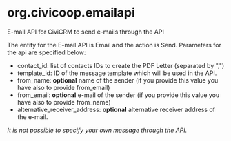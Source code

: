 # org.civicoop.emailapi
E-mail API for CiviCRM to send e-mails through the API

The entity for the E-mail API is Email and the action is Send.
Parameters for the api are specified below:
- contact_id: list of contacts IDs to create the PDF Letter (separated by ",")
- template_id: ID of the message template which will be used in the API.
- from_name: **optional** name of the sender (if you provide this value you have also to provide from_email) 
- from_email: **optional** e-mail of the sender (if you provide this value you have also to provide from_name)
- alternative_receiver_address: **optional** alternative receiver address of the e-mail. 

*It is not possible to specify your own message through the API.*

    
